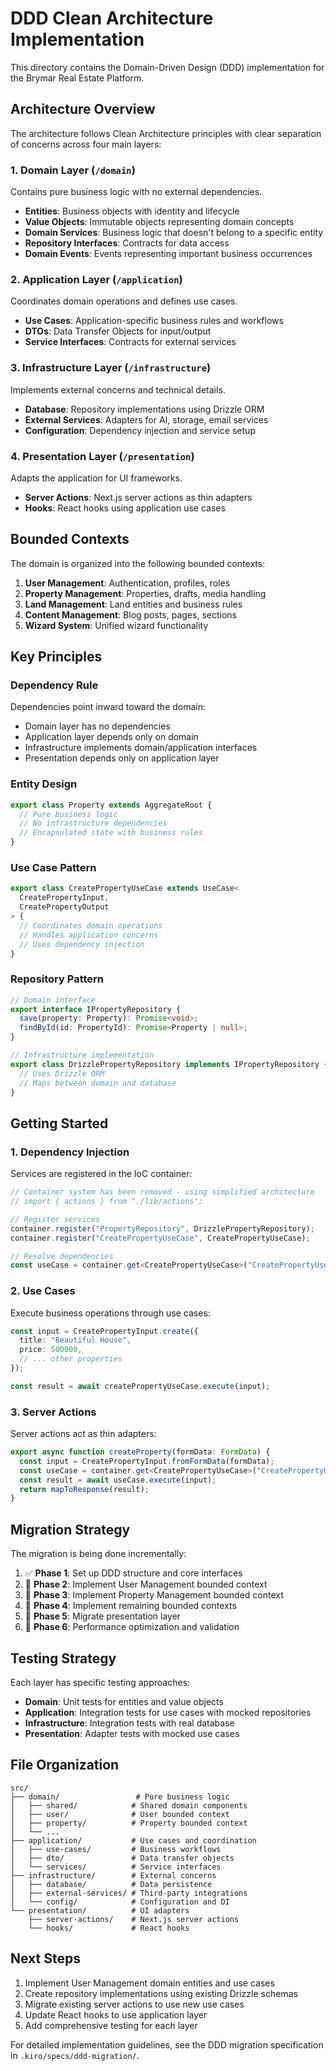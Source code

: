 # DDD Clean Architecture Implementation

This directory contains the Domain-Driven Design (DDD) implementation for the Brymar Real Estate Platform.

## Architecture Overview

The architecture follows Clean Architecture principles with clear separation of concerns across four main layers:

### 1. Domain Layer (`/domain`)

Contains pure business logic with no external dependencies.

- **Entities**: Business objects with identity and lifecycle
- **Value Objects**: Immutable objects representing domain concepts
- **Domain Services**: Business logic that doesn't belong to a specific entity
- **Repository Interfaces**: Contracts for data access
- **Domain Events**: Events representing important business occurrences

### 2. Application Layer (`/application`)

Coordinates domain operations and defines use cases.

- **Use Cases**: Application-specific business rules and workflows
- **DTOs**: Data Transfer Objects for input/output
- **Service Interfaces**: Contracts for external services

### 3. Infrastructure Layer (`/infrastructure`)

Implements external concerns and technical details.

- **Database**: Repository implementations using Drizzle ORM
- **External Services**: Adapters for AI, storage, email services
- **Configuration**: Dependency injection and service setup

### 4. Presentation Layer (`/presentation`)

Adapts the application for UI frameworks.

- **Server Actions**: Next.js server actions as thin adapters
- **Hooks**: React hooks using application use cases

## Bounded Contexts

The domain is organized into the following bounded contexts:

1. **User Management**: Authentication, profiles, roles
2. **Property Management**: Properties, drafts, media handling
3. **Land Management**: Land entities and business rules
4. **Content Management**: Blog posts, pages, sections
5. **Wizard System**: Unified wizard functionality

## Key Principles

### Dependency Rule

Dependencies point inward toward the domain:

- Domain layer has no dependencies
- Application layer depends only on domain
- Infrastructure implements domain/application interfaces
- Presentation depends only on application layer

### Entity Design

```typescript
export class Property extends AggregateRoot {
  // Pure business logic
  // No infrastructure dependencies
  // Encapsulated state with business rules
}
```

### Use Case Pattern

```typescript
export class CreatePropertyUseCase extends UseCase<
  CreatePropertyInput,
  CreatePropertyOutput
> {
  // Coordinates domain operations
  // Handles application concerns
  // Uses dependency injection
}
```

### Repository Pattern

```typescript
// Domain interface
export interface IPropertyRepository {
  save(property: Property): Promise<void>;
  findById(id: PropertyId): Promise<Property | null>;
}

// Infrastructure implementation
export class DrizzlePropertyRepository implements IPropertyRepository {
  // Uses Drizzle ORM
  // Maps between domain and database
}
```

## Getting Started

### 1. Dependency Injection

Services are registered in the IoC container:

```typescript
// Container system has been removed - using simplified architecture
// import { actions } from "./lib/actions";

// Register services
container.register("PropertyRepository", DrizzlePropertyRepository);
container.register("CreatePropertyUseCase", CreatePropertyUseCase);

// Resolve dependencies
const useCase = container.get<CreatePropertyUseCase>("CreatePropertyUseCase");
```

### 2. Use Cases

Execute business operations through use cases:

```typescript
const input = CreatePropertyInput.create({
  title: "Beautiful House",
  price: 500000,
  // ... other properties
});

const result = await createPropertyUseCase.execute(input);
```

### 3. Server Actions

Server actions act as thin adapters:

```typescript
export async function createProperty(formData: FormData) {
  const input = CreatePropertyInput.fromFormData(formData);
  const useCase = container.get<CreatePropertyUseCase>("CreatePropertyUseCase");
  const result = await useCase.execute(input);
  return mapToResponse(result);
}
```

## Migration Strategy

The migration is being done incrementally:

1. ✅ **Phase 1**: Set up DDD structure and core interfaces
2. 🔄 **Phase 2**: Implement User Management bounded context
3. 🔄 **Phase 3**: Implement Property Management bounded context
4. 🔄 **Phase 4**: Implement remaining bounded contexts
5. 🔄 **Phase 5**: Migrate presentation layer
6. 🔄 **Phase 6**: Performance optimization and validation

## Testing Strategy

Each layer has specific testing approaches:

- **Domain**: Unit tests for entities and value objects
- **Application**: Integration tests for use cases with mocked repositories
- **Infrastructure**: Integration tests with real database
- **Presentation**: Adapter tests with mocked use cases

## File Organization

```
src/
├── domain/                 # Pure business logic
│   ├── shared/            # Shared domain components
│   ├── user/              # User bounded context
│   ├── property/          # Property bounded context
│   └── ...
├── application/           # Use cases and coordination
│   ├── use-cases/         # Business workflows
│   ├── dto/               # Data transfer objects
│   └── services/          # Service interfaces
├── infrastructure/        # External concerns
│   ├── database/          # Data persistence
│   ├── external-services/ # Third-party integrations
│   └── config/            # Configuration and DI
└── presentation/          # UI adapters
    ├── server-actions/    # Next.js server actions
    └── hooks/             # React hooks
```

## Next Steps

1. Implement User Management domain entities and use cases
2. Create repository implementations using existing Drizzle schemas
3. Migrate existing server actions to use new use cases
4. Update React hooks to use application layer
5. Add comprehensive testing for each layer

For detailed implementation guidelines, see the DDD migration specification in `.kiro/specs/ddd-migration/`.

